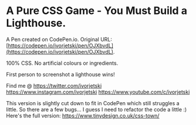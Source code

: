 # A Pure CSS Game - You Must Build a Lighthouse.

A Pen created on CodePen.io. Original URL: [https://codepen.io/ivorjetski/pen/OJXbvdL](https://codepen.io/ivorjetski/pen/OJXbvdL).

100% CSS. No artificial colours or ingredients.

First person to screenshot a lighthouse wins! 

Find me @ 
https://twitter.com/ivorjetski
https://www.instagram.com/ivorjetski
https://www.youtube.com/c/ivorjetski

This version is slightly cut down to fit in CodePen which still struggles a little. So there are a few bugs... I guess I need to refactor the code a little :) 
Here's the full version: https://www.tinydesign.co.uk/css-town/
